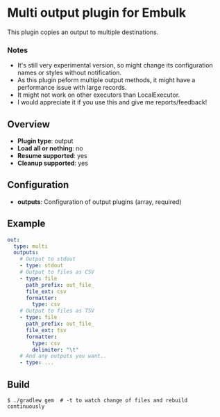 # Multi output plugin for Embulk

This plugin copies an output to multiple destinations.

### Notes
- It's still very experimental version, so might change its configuration names or styles without notification. 
- As this plugin peform multiple output methods, it might have a performance issue with large records.
- It might not work on other executors than LocalExecutor.
- I would appreciate it if you use this and give me reports/feedback!

## Overview

* **Plugin type**: output
* **Load all or nothing**: no
* **Resume supported**: yes
* **Cleanup supported**: yes

## Configuration

- **outputs**: Configuration of output plugins (array, required)

## Example

```yaml
out:
  type: multi
  outputs:
    # Output to stdout
    - type: stdout
    # Output to files as CSV
    - type: file
      path_prefix: out_file_
      file_ext: csv
      formatter:
        type: csv
    # Output to files as TSV
    - type: file
      path_prefix: out_file_
      file_ext: tsv
      formatter:
        type: csv
        delimiter: "\t"
    # And any outputs you want..
    - type: ...
```

## Build

```
$ ./gradlew gem  # -t to watch change of files and rebuild continuously
```
